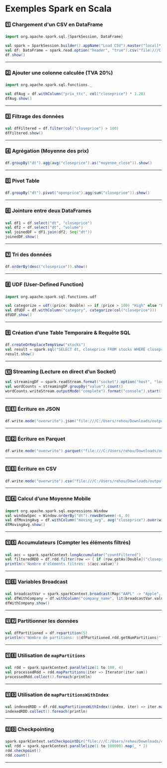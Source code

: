  # Exemples Spark en Scala

### **1️⃣ Chargement d'un CSV en DataFrame**
```scala
import org.apache.spark.sql.{SparkSession, DataFrame}

val spark = SparkSession.builder().appName("Load CSV").master("local[*]").getOrCreate()
val df: DataFrame = spark.read.option("header", "true").csv("file:///C:/Users/rehou/Downloads/AAPL.csv")
df.show()
```

---

### **2️⃣ Ajouter une colonne calculée (TVA 20%)**
```scala
import org.apache.spark.sql.functions._

val dfAug = df.withColumn("prix_ttc", col("closeprice") * 1.20)
dfAug.show()
```

---

### **3️⃣ Filtrage des données**
```scala
val dfFiltered = df.filter(col("closeprice") > 100)
dfFiltered.show()
```

---

### **4️⃣ Agrégation (Moyenne des prix)**
```scala
df.groupBy("dt").agg(avg("closeprice").as("moyenne_close")).show()
```

---

### **5️⃣ Pivot Table**
```scala
df.groupBy("dt").pivot("openprice").agg(sum("closeprice")).show()
```

---

### **6️⃣ Jointure entre deux DataFrames**
```scala
val df1 = df.select("dt", "closeprice")
val df2 = df.select("dt", "volume")
val joinedDF = df1.join(df2, Seq("dt"))
joinedDF.show()
```

---

### **7️⃣ Tri des données**
```scala
df.orderBy(desc("closeprice")).show()
```

---

### **8️⃣ UDF (User-Defined Function)**
```scala
import org.apache.spark.sql.functions.udf

val categorize = udf((price: Double) => if (price > 100) "High" else "Low")
val dfUDF = df.withColumn("category", categorize(col("closeprice")))
dfUDF.show()
```

---

### **9️⃣ Création d’une Table Temporaire & Requête SQL**
```scala
df.createOrReplaceTempView("stocks")
val result = spark.sql("SELECT dt, closeprice FROM stocks WHERE closeprice > 100")
result.show()
```

---

### **🔟 Streaming (Lecture en direct d’un Socket)**
```scala
val streamingDF = spark.readStream.format("socket").option("host", "localhost").option("port", 9999).load()
val wordCounts = streamingDF.groupBy("value").count()
wordCounts.writeStream.outputMode("complete").format("console").start().awaitTermination()
```

---

### **1️⃣1️⃣ Écriture en JSON**
```scala
df.write.mode("overwrite").json("file:///C:/Users/rehou/Downloads/output_json")
```

---

### **1️⃣2️⃣ Écriture en Parquet**
```scala
df.write.mode("overwrite").parquet("file:///C:/Users/rehou/Downloads/output_parquet")
```

---

### **1️⃣3️⃣ Écriture en CSV**
```scala
df.write.mode("overwrite").csv("file:///C:/Users/rehou/Downloads/output_csv")
```

---

### **1️⃣4️⃣ Calcul d’une Moyenne Mobile**
```scala
import org.apache.spark.sql.expressions.Window
val windowSpec = Window.orderBy("dt").rowsBetween(-4, 0)
val dfMovingAvg = df.withColumn("moving_avg", avg("closeprice").over(windowSpec))
dfMovingAvg.show()
```

---

### **1️⃣5️⃣ Accumulateurs (Compter les éléments filtrés)**
```scala
val acc = spark.sparkContext.longAccumulator("countFiltered")
val filteredRDD = df.rdd.filter(row => { if (row.getAs[Double]("closeprice") < 100) { acc.add(1); false } else true })
println(s"Nombre d'éléments filtrés: ${acc.value}")
```

---

### **1️⃣6️⃣ Variables Broadcast**
```scala
val broadcastVar = spark.sparkContext.broadcast(Map("AAPL" -> "Apple", "GOOGL" -> "Google"))
val dfWithCompany = df.withColumn("company_name", lit(broadcastVar.value.getOrElse("AAPL", "Unknown")))
dfWithCompany.show()
```

---

### **1️⃣7️⃣ Partitionner les données**
```scala
val dfPartitioned = df.repartition(5)
println(s"Nombre de partitions: ${dfPartitioned.rdd.getNumPartitions}")
```

---

### **1️⃣8️⃣ Utilisation de `mapPartitions`**
```scala
val rdd = spark.sparkContext.parallelize(1 to 100, 4)
val processedRdd = rdd.mapPartitions(iter => Iterator(iter.sum))
processedRdd.collect().foreach(println)
```

---

### **1️⃣9️⃣ Utilisation de `mapPartitionsWithIndex`**
```scala
val indexedRDD = df.rdd.mapPartitionsWithIndex((index, iter) => iter.map(row => s"Partition: $index -> $row"))
indexedRDD.collect().foreach(println)
```

---

### **2️⃣0️⃣ Checkpointing**
```scala
spark.sparkContext.setCheckpointDir("file:///C:/Users/rehou/Downloads/checkpoints")
val rdd = spark.sparkContext.parallelize(1 to 100000).map(_ * 2)
rdd.checkpoint()
rdd.count()
```

---
